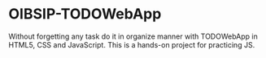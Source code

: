 # OIBSIP-TODOWebApp
Without forgetting any task do it in organize manner with TODOWebApp in HTML5, CSS and JavaScript.
This is a hands-on project for practicing JS.
